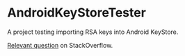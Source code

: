 # AndroidKeyStoreTester

A project testing importing RSA keys into Android KeyStore.

[Relevant question](https://stackoverflow.com/q/67613519/459391) on StackOverflow.
